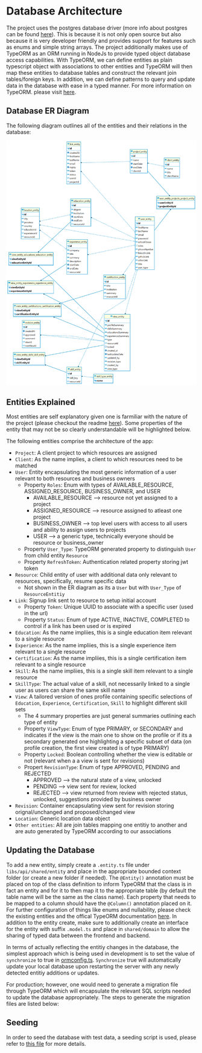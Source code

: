 # Database Architecture

The project uses the postgres database driver (more info about postgres can be found [here](https://www.postgresql.org/)). This is because it is not only open source but also because it is very developer friendly and provides support for features such as enums and simple string arrays. The project additionally makes use of TypeORM as an ORM running in NodeJs to provide typed object database access capabilities. With TypeORM, we can define entities as plain typescript object with associations to other entities and TypeORM will then map these entities to database tables and construct the relevant join tables/foreign keys. In addition, we can define patterns to query and update data in the database with ease in a typed manner. For more information on TypeORM. please visit [here](https://typeorm.io/).

## Database ER Diagram

The following diagram outlines all of the entities and their relations in the database:

![Database Entity Relationship Diagram](../screenshots/er-diagram.png 'Database Entity Relationship Diagram')

## Entities Explained

Most entities are self explanatory given one is farmiliar with the nature of the project (please checkout the readme [here](../../README.md)). Some properties of the entity that may not be so clearly understandable will be highlighted below.

The following entities comprise the architecture of the app:

- `Project`: A client project to which resources are assigned
- `Client`: As the name implies, a client to which resources need to be matched
- `User`: Entity encapsulating the most generic information of a user relevant to both resources and business owners
  - Property `Roles`: Enum with types of AVAILABLE_RESOURCE, ASSIGNED_RESOURCE, BUSINESS_OWNER, and USER
    - AVAILABLE_RESOURCE --> resource not yet assigned to a project
    - ASSIGNED_RESOURCE --> resource assigned to atleast one project
    - BUSINESS_OWNER --> top level users with access to all users and ability to assign users to projects
    - USER --> a generic type, technically everyone should be resource or business_owner
  - Property `User_Type`: TypeORM generated property to distinguish `User` from child entity `Resource`
  - Property `RefreshToken`: Authentication related property storing jwt token
- `Resource`: Child entity of user with additional data only relevant to resources, specifically, resume specific data
  - Not shown in the ER diagram as its a `User` but with `User_Type` of `ResourceEntitiy`
- `Link`: Signup link sent to resource to setup initial account
  - Property `Token`: Unique UUID to associate with a specific user (used in the url)
  - Property `Status`: Enum of type ACTIVE, INACTIVE, COMPLETED to control if a link has been used or is expired
- `Education`: As the name impliies, this is a single education item relevant to a single resource
- `Experience`: As the name impliies, this is a single experience item relevant to a single resource
- `Certification`: As the name impliies, this is a single certification item relevant to a single resource
- `Skill`: As the name impliies, this is a single skill item relevant to a single resource
- `SkillType`: The actual value of a skill, not necessarily linked to a single user as users can share the same skill name
- `View`: A tailored version of ones profile containing specific selections of `Education`, `Experience`, `Certification`, `Skill` to highlight different skill sets
  - The 4 summary properties are just general summaries outlining each type of entity
  - Property `ViewType`: Enum of type PRIMARY, or SECONDARY and indicates if the view is the main one to show on the profile or if its a secondary generated one highlighting a specific subset of data (on profile creation, the first view created is of type PRIMARY)
  - Property `Locked`: Boolean controlling whether the view is editable or not (relevant when a a view is sent for revisions)
  - Propert `RevisionType`: Enum of type APPROVED, PENDING and REJECTED
    - APPROVED --> the natural state of a view, unlocked
    - PENDING --> view sent for review, locked
    - REJECTED --> view returned from review with rejected status, unlocked, suggestions provided by business owner
- `Revision`: Container encapsulating view sent for revision storing orignal/unchanged and proposed/changed view
- `Location`: Generic location data object
- `Other entities`: All are join tables mapping one entitiy to another and are auto generated by TypeORM according to our associations

## Updating the Database

To add a new entity, simply create a `.entity.ts` file under `libs/api/shared/entity` and place in the appropriate bounded context folder (or create a new folder if needed). The `@Entity()` annotation must be placed on top of the class definition to inform TypeORM that the class is in fact an entity and for it to then map it to the appropriate table (by default the table name will be the same as the class name). Each property that needs to be mapped to a column should have the `@Column()` annotation placed on it. For further configuration of things like enums and nullability, please check the existing entities and the offical TypeORM documentation [here](https://typeorm.io/). In addition to the entity create, make sure to additionally create an interface for the entity with suffix `.model.ts` and place in `shared/domain` to allow the sharing of typed data between the frontend and backend.

In terms of actually reflecting the entitiy changes in the database, the simplest approach which is being used in development is to set the value of `synchronize` to true in [ormconfig.ts](../../ormconfig.ts). `Synchronize` true will automatically update your local database upon restarting the server with any newly detected entitiy additions or updates.

For production; however, one would need to generate a migration file through TypeORM which will encapsulate the relevant SQL scripts needed to update the database appropriately. The steps to generate the migration files are listed below:

## Seeding

In order to seed the database with test data, a seeding script is used, please refer to [this file](./seed.md) for more details.
